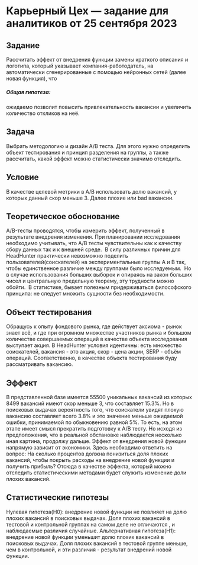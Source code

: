# Карьерный Цех — задание для аналитиков от 25 сентября 2023

## Задание
Рассчитать эффект от внедрения функции замены краткого описания  и логотипа, который указывает компания-работодатель, на автоматически сгенерированные с помощью нейронных сетей (далее новая функция), что
##### Общая гипотеза:
ожидаемо позволит повысить привлекательность вакансии и увеличить количество откликов на неё.
## Задача
Выбрать методологию и дизайн A/B теста. Для этого нужно определить объект тестирования и принцип разделения на группы, а также рассчитать, какой эффект можно статистически значимо отследить.
## Условие
В качестве целевой метрики в А/В использовать долю вакансий, у которых данный скор меньше 3. Далее плохие или bad вакансии.
## Теоретическое обоснование
А/B-тесты проводятся, чтобы измерить эффект, полученный в результате внедрения изменения. При планировании исследования необходимо учитывать, что А/В тесты чувствительны как к качеству сбору данных так и к внешней среде. 
В силу различных причин для HeadHunter практически невозможно поделить пользователей(соискателей) на экспериментальные группы А и В так, чтобы единственное различие между группами было исследуемым. 
Но в случае использования больших выборок и опираясь на закон больших чисел и центральную предельную теорему, эту трудности можно обойти. 
В статистике, бывает полезным придерживаться философского принципа: не следует множить сущности без необходимости. 
## Объект тестирования
Обращусь к опыту фондового рынка, где действует аксиома - рынок знает всё, и где при огромном множестве участников рынка и большом количестве совершаемых операций в качестве объекта исследования выступает акция. 
В HeadHunter условия идентичны: есть множество соискателей, вакансия - это акция, скор - цена акции, SERP - объём операций.
Соответственно, в качестве объекта тестирования буду рассматривать вакансию. 
## Эффект
В представленной базе имеется 55500 уникальных вакансий из которых 8499 вакансий имеют скор меньше 3, что составляет 15.3%. Но в поисковых выдачах вероятность того, что соискатели увидят плохую вакансию составляет всего 3.8% и это значение меньше ожидаемой ошибки, принимаемой по обыкновению равной 5%. То есть, на этом этапе имеет смысл прекратить подготовку к А/В тесту. 
Но исходя из предположения, что в реальной обстановке наблюдается несколько иная картина, продолжу дальше.
Эффект от внедрения новой функции напрямую зависит от экономики. Здесь необходимо ответить на вопрос: На сколько процентов должна понизиться доля плохих вакансий, чтобы покрыть расходы на внедрение новой функции и получить прибыль?
Отсюда в качестве эффекта, который можно отследить статистическими методами будет служить изменение доли плохих вакансий.
## Статистические гипотезы
Нулевая гипотеза(H0): внедрение новой функции не повлияет на долю плохих
вакансий в поисковых выдачах. Доля плохих вакансий в тестовой и
контрольной группах на самом деле не отличаются , и наблюдаемые различия
случайные.
Альтернативная гипотеза(H1): внедрение новой функции уменьшит долю
плохих вакансий в поисковых выдачах. Доля плохих вакансий в тестовой
группе меньше, чем в контрольной, и эти различия - результат внедрений
новой функции.
